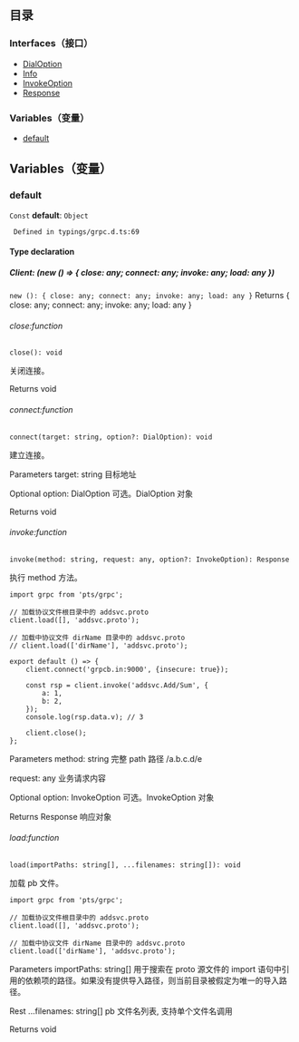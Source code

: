 ## 目录

### Interfaces（接口）
- [DialOption](https://cloud.tencent.com/document/product/1484/75816)
- [Info](https://cloud.tencent.com/document/product/1484/75817)
- [InvokeOption](https://cloud.tencent.com/document/product/1484/75818)
- [Response](https://cloud.tencent.com/document/product/1484/75819)

### Variables（变量）
- [default](#default)

## Variables（变量）

[](id:default)
### default
`Const` **default**: `Object`
```
 Defined in typings/grpc.d.ts:69
```

#### Type declaration
##### Client: (new () => { close: any; connect: any; invoke: any; load: any })
`new (): { close: any; connect: any; invoke: any; load: any }`
Returns { close: any; connect: any; invoke: any; load: any }
###### close:function
`close(): void`

关闭连接。

Returns void
###### connect:function
`connect(target: string, option?: DialOption): void`

建立连接。

Parameters
target: string
目标地址

Optional option: DialOption
可选。DialOption 对象

Returns void
###### invoke:function
`invoke(method: string, request: any, option?: InvokeOption): Response`

执行 method 方法。
```
import grpc from 'pts/grpc';

// 加载协议文件根目录中的 addsvc.proto
client.load([], 'addsvc.proto');

// 加载中协议文件 dirName 目录中的 addsvc.proto
// client.load(['dirName'], 'addsvc.proto');

export default () => {
    client.connect('grpcb.in:9000', {insecure: true});

    const rsp = client.invoke('addsvc.Add/Sum', {
        a: 1,
        b: 2,
    });
    console.log(rsp.data.v); // 3

    client.close();
};
```

Parameters
method: string
完整 path 路径 /a.b.c.d/e

request: any
业务请求内容

Optional option: InvokeOption
可选。InvokeOption 对象

Returns Response
响应对象

###### load:function
`load(importPaths: string[], ...filenames: string[]): void`

加载 pb 文件。
```
import grpc from 'pts/grpc';

// 加载协议文件根目录中的 addsvc.proto
client.load([], 'addsvc.proto');

// 加载中协议文件 dirName 目录中的 addsvc.proto
client.load(['dirName'], 'addsvc.proto');
```
Parameters
importPaths: string[]
用于搜索在 proto 源文件的 import 语句中引用的依赖项的路径。如果没有提供导入路径，则当前目录被假定为唯一的导入路径。

Rest ...filenames: string[]
pb 文件名列表, 支持单个文件名调用

Returns void
